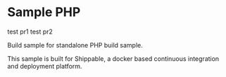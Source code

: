 Sample PHP
===============
test pr1
test pr2

Build sample for standalone PHP build sample.

This sample is built for Shippable, a docker based continuous integration and deployment platform.
